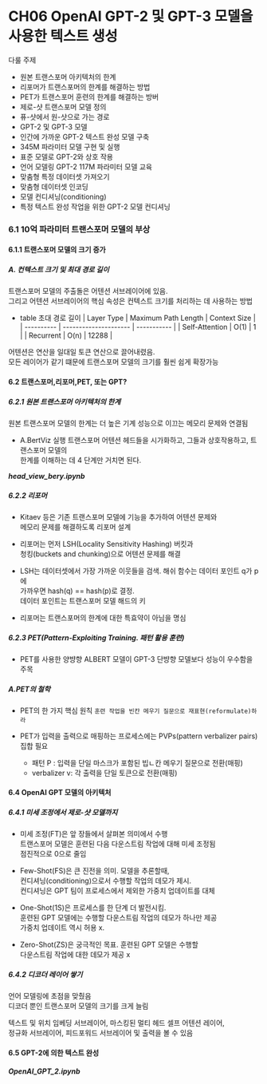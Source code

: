 # CH06 OpenAI GPT-2 및 GPT-3 모델을 사용한 텍스트 생성

다룰 주제
- 원본 트랜스포머 아키텍처의 한계
- 리포머가 트랜스포머의 한계를 해결하는 방법
- PET가 트랜스포머 훈련의 한계를 해결하는 방버
- 제로-샷 트랜스포머 모델 정의
- 퓨-샷에서 원-샷으로 가는 경로
- GPT-2 및 GPT-3 모델
- 인간에 가까운 GPT-2 텍스트 완성 모델 구축
- 345M 파라미터 모델 구현 및 실행
- 표준 모델로 GPT-2와 상호 작용
- 언어 모델링 GPT-2 117M 파라미터 모델 교육
- 맞춤형 특정 데이터셋 가져오기
- 맞춤형 데이터셋 인코딩
- 모델 컨디셔닝(conditioning)
- 특정 텍스트 완성 작업을 위한 GPT-2 모델 컨디셔닝


### 6.1 10억 파라미터 트랜스포머 모델의 부상   


#### 6.1.1 트랜스포머 모델의 크기 증가


##### A. 컨텍스트 크기 및 최대 경로 길이   

트랜스포머 모델의 주출돌은 어텐션 서브레이어에 있음.     
그리고 어텐션 서브레이어의 핵심 속성은 컨텍스트 크기를 처리하는 데 사용하는 방법


- table 초대 경로 길이
| Layer Type |  Maximum Path Length  | Context Size |
| ---------- | --------------------- | ----------- |
| Self-Attention | O(1)              | 1            |
| Recurrent      | O(n)              |  12288       |


어텐션은 연산을 일대일 토큰 연산으로 끌어내렸음.   
모든 레이어가 같기 떄문에 트랜스포머 모델의 크기를 훨씬 쉽게 확장가능



#### 6.2 트랜스포머,리포머,PET, 또는 GPT?



##### 6.2.1 원본 트랜스포머 아키텍처의 한계

원본 트랜스포머 모델의 한계는 더 높은 기계 성능으로 이끄는 메모리 문제와 연결됨    

- A.BertViz 실행
  트랜스포머 어텐션 헤드들을 시가화하고, 그들과 상호작용하고, 트랜스포머 모델의   
  한계를 이해하는 데 4 단계만 거치면 된다.



***head_view_bery.ipynb***



##### 6.2.2 리포머

- Kitaev 등은 기존 트랜스포머 모델에 기능을 추가하여 어텐션 문제와   
  메모리 문제를 해결하도록 리포머 설계     


- 리포머는 먼저 LSH(Locality Sensitivity Hashing) 버킷과    
  청킹(buckets and chunking)으로 어텐션 문제를 해결


- LSH는 데이터셋에서 가장 가까운 이웃들을 검색. 해쉬 함수는 데이터 포인트 q가 p에    
  가까우면 hash(q) == hash(p)로 결정.   
  데이터 포인트는 트랜스포머 모델 해드의 키

- 리포머는 트랜스포머의 한계에 대한 특효약이 아님을 명심



##### 6.2.3 PET(Pattern-Exploiting Training. 패턴 활용 훈련)    

- PET를 사용한 양뱡향 ALBERT 모델이 GPT-3 단뱡향 모델보다 성능이 우수함을 주목


##### A.PET의 철학

- PET의 한 가지 핵심 원칙
  ```훈련 작업을 빈칸 메우기 질문으로 재표현(reformulate)하라```

- PET가 입력을 출력으로 매핑하는 프로세스에는 PVPs(pattern verbalizer pairs) 집합 필요    
  - 패턴 P : 입력을 단일 마스크가 포함된 빕ㄴ칸 메우기 질문으로 전환(매핑)
  - verbalizer v: 각 출력을 단일 토큰으로 전환(매핑)   




#### 6.4 OpenAI GPT 모델의 아키텍처    


##### 6.4.1 미세 조정에서 제로-샷 모델까지    


- 미세 조정(FT)은 앞 장들에서 살펴본 의미에서 수행    
  트랜스포머 모델은 훈련된 다음 다운스트림 작업에 대해 미세 조정됨   
  점진적으로 0으로 줄임

- Few-Shot(FS)은 큰 진전을 의미. 모델을 추론할때,    
  컨디셔닝(conditioning)으로서 수행할 작업의 데모가 제시.     
  컨디셔닝은 GPT 팀이 프로세스에서 제외한 가중치 업데이트를 대체    

- One-Shot(1S)은 프로세스를 한 단계 더 발전시킴.    
  훈련된 GPT 모델에는 수행할 다운스트림 작업의 데모가 하나만 제공   
  가중치 업데이트 역시 허용 x.     


- Zero-Shot(ZS)은 궁극적인 목표. 훈련된 GPT 모델은 수행할    
  다운스트림 작업에 대한 데모가 제공 x




##### 6.4.2 디코더 레이어 쌓기
언어 모델링에 초점을 맞췄음   
디코더 뿐인 트랜스포머 모델의 크기를 크게 늘림    

텍스트 및 위치 임베딩 서브레이어, 마스킹된 멀티 헤드 셀프 어텐션 레이어,     
정규화 서브레이어, 피드포워드 서브레이어 및 출력을 볼 수 있음    



#### 6.5 GPT-2에 의한 텍스트 완성


***OpenAI_GPT_2.ipynb***

